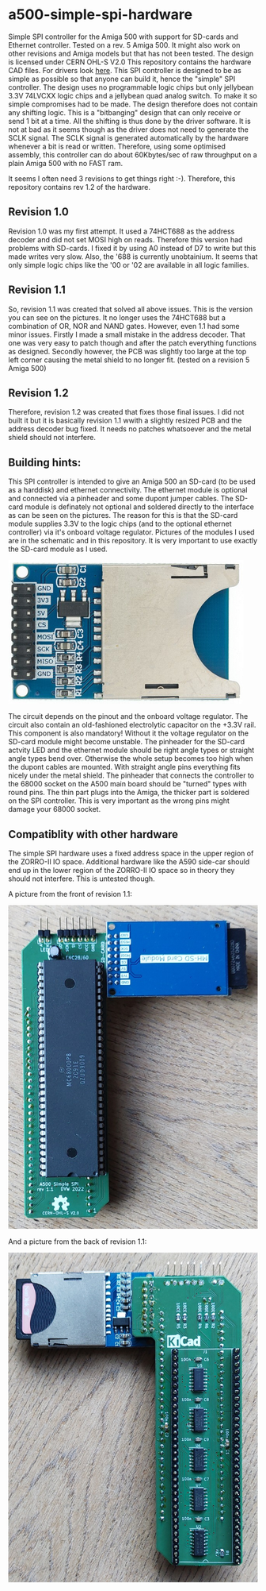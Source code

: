 # a500-simple-spi-hardware
Simple SPI controller for the Amiga 500 with support for SD-cards and Ethernet controller. Tested on a rev. 5 Amiga 500. It might also work on other revisions and Amiga models but that has not been tested. The design is licensed under CERN OHL-S V2.0
This repository contains the hardware CAD files. For drivers look [here](https://github.com/Mathesar/a500-simple-spi-drivers).
This SPI controller is designed to be as simple as possible so that anyone can build it, hence the "simple" SPI controller.
The design uses no programmable logic chips but only jellybean 3.3V 74LVCXX logic chips and a jellybean quad analog switch.
To make it so simple compromises had to be made. The design therefore does not contain any shifting logic. This is a "bitbanging" design that can only receive or send 1 bit at a time. All the shifting is thus done by the driver software. It is not at bad as it seems though as the driver does not need to generate the SCLK signal.
The SCLK signal is generated automatically by the hardware whenever a bit is read or written. Therefore, using some optimised assembly, this controller can do about 60Kbytes/sec of raw throughput on a plain Amiga 500 with no FAST ram.

It seems I often need 3 revisions to get things right :-). Therefore, this repository contains rev 1.2 of the hardware.

## Revision 1.0
Revision 1.0 was my first attempt. It used a 74HCT688 as the address decoder and did not set MOSI high on reads.
Therefore this version had problems with SD-cards. I fixed it by using A0 instead of D7 to write but this made writes very slow.
Also, the '688 is currently unobtainium. It seems that only simple logic chips like the '00 or '02 are available in all logic families.

## Revision 1.1
So, revision 1.1 was created that solved all above issues. This is the version you can see on the pictures. It no longer uses the 74HCT688 but a combination of OR, NOR and NAND gates.
However, even 1.1 had some minor issues. Firstly I made a small mistake in the address decoder. That one was very easy to patch though and after the patch everything functions as designed. Secondly however, the PCB was slightly too large at the top left corner causing the metal shield to no longer fit. (tested on a revision 5 Amiga 500)

## Revision 1.2
Therefore, revision 1.2 was created that fixes those final issues. I did not built it but it is basically revision 1.1 wwith a slightly resized PCB and the address decoder bug fixed. It needs no patches whatsoever and the metal shield should not interfere.

## Building hints:
This SPI controller is intended to give an Amiga 500 an SD-card (to be used as a harddisk) and ethernet connectivity. 
The ethernet module is optional and connected via a pinheader and some dupont jumper cables. The SD-card module is definately not optional and soldered directly to the interface as can be seen on the pictures. The reason for this is that the SD-card module supplies 3.3V to the logic chips (and to the optional ethernet controller) via it's onboard voltage regulator.
Pictures of the modules I used are in the schematic and in this repository. It is very important to use exactly the SD-card module as I used. 

![SD-card module](/pictures/sd_module.png)

The circuit depends on the pinout and the onboard voltage regulator. The circuit also contain an old-fashioned electrolytic capacitor on the +3.3V rail. This component is also mandatory! Without it the voltage regulator on the SD-card module might become unstable.
The pinheader for the SD-card actvity LED and the ethernet module should be right angle types or straight angle types bend over. Otherwise the whole setup becomes too high when the dupont cables are mounted. With straight angle pins everything fits nicely under the metal shield.
The pinheader that connects the controller to the 68000 socket on the A500 main board should be "turned" types with round pins. The thin part plugs into the Amiga, the thicker part is soldered on the SPI controller. This is very important as the wrong pins might damage your 68000 socket.

## Compatiblity with other hardware
The simple SPI hardware uses a fixed address space in the upper region of the ZORRO-II IO space. Additional hardware like the A590 side-car should end up in the lower region of the ZORRO-II IO space so in theory they should not interfere. This is untested though.

A picture from the front of revision 1.1:

![Front](/pictures/simple_spi_front.jpg)

And a picture from the back of revision 1.1:

![Back](/pictures/simple_spi_back.jpg)
